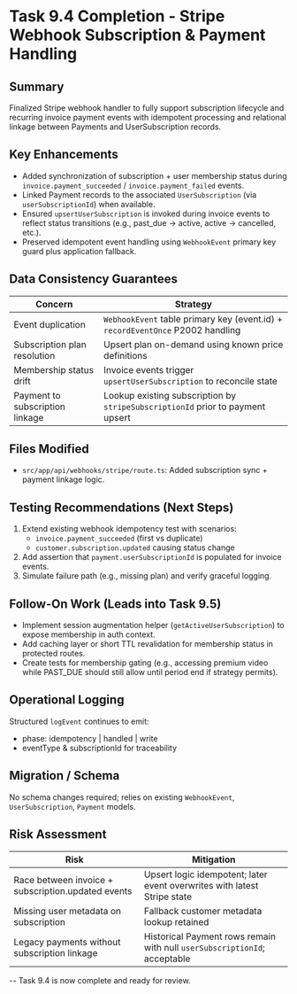 # Task 9.4 Completion - Stripe Webhook Subscription & Payment Handling

## Summary

Finalized Stripe webhook handler to fully support subscription lifecycle and recurring invoice payment events with idempotent processing and relational linkage between Payments and UserSubscription records.

## Key Enhancements

- Added synchronization of subscription + user membership status during `invoice.payment_succeeded` / `invoice.payment_failed` events.
- Linked Payment records to the associated `UserSubscription` (via `userSubscriptionId`) when available.
- Ensured `upsertUserSubscription` is invoked during invoice events to reflect status transitions (e.g., past_due → active, active → cancelled, etc.).
- Preserved idempotent event handling using `WebhookEvent` primary key guard plus application fallback.

## Data Consistency Guarantees

| Concern | Strategy |
|---------|----------|
| Event duplication | `WebhookEvent` table primary key (event.id) + `recordEventOnce` P2002 handling |
| Subscription plan resolution | Upsert plan on-demand using known price definitions |
| Membership status drift | Invoice events trigger `upsertUserSubscription` to reconcile state |
| Payment to subscription linkage | Lookup existing subscription by `stripeSubscriptionId` prior to payment upsert |

## Files Modified

- `src/app/api/webhooks/stripe/route.ts`: Added subscription sync + payment linkage logic.

## Testing Recommendations (Next Steps)

1. Extend existing webhook idempotency test with scenarios:
   - `invoice.payment_succeeded` (first vs duplicate)
   - `customer.subscription.updated` causing status change
2. Add assertion that `payment.userSubscriptionId` is populated for invoice events.
3. Simulate failure path (e.g., missing plan) and verify graceful logging.

## Follow-On Work (Leads into Task 9.5)

- Implement session augmentation helper (`getActiveUserSubscription`) to expose membership in auth context.
- Add caching layer or short TTL revalidation for membership status in protected routes.
- Create tests for membership gating (e.g., accessing premium video while PAST_DUE should still allow until period end if strategy permits).

## Operational Logging

Structured `logEvent` continues to emit:

- phase: idempotency | handled | write
- eventType & subscriptionId for traceability

## Migration / Schema

No schema changes required; relies on existing `WebhookEvent`, `UserSubscription`, `Payment` models.

## Risk Assessment

| Risk | Mitigation |
|------|------------|
| Race between invoice + subscription.updated events | Upsert logic idempotent; later event overwrites with latest Stripe state |
| Missing user metadata on subscription | Fallback customer metadata lookup retained |
| Legacy payments without subscription linkage | Historical Payment rows remain with null `userSubscriptionId`; acceptable |

--
Task 9.4 is now complete and ready for review.
